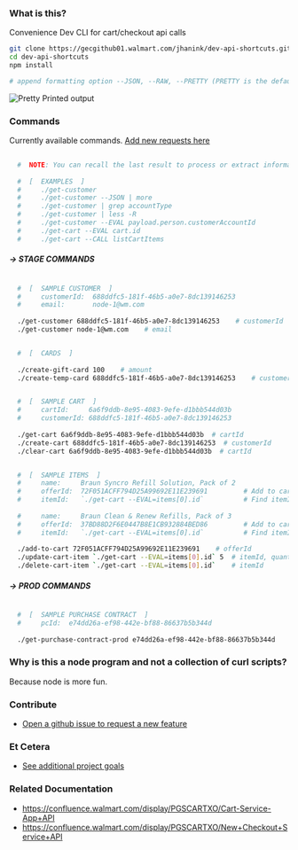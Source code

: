 ### What is this?

Convenience Dev CLI for cart/checkout api calls

```sh
git clone https://gecgithub01.walmart.com/jhanink/dev-api-shortcuts.git
cd dev-api-shortcuts
npm install
```
```sh
# append formatting option --JSON, --RAW, --PRETTY (PRETTY is the default)
```

![Pretty Printed output](https://gecgithub01.walmart.com/jhanink/dev-api-shortcuts/blob/master/assets/api-shortcuts-jh1.png?raw=true)


### Commands

Currently available commands. [Add new requests here](https://gecgithub01.walmart.com/jhanink/dev-api-shortcuts/issues)

```sh
  
  #  NOTE: You can recall the last result to process or extract information
   
  #  [  EXAMPLES  ]
  #     ./get-customer
  #     ./get-customer --JSON | more
  #     ./get-customer | grep accountType
  #     ./get-customer | less -R
  #     ./get-customer --EVAL payload.person.customerAccountId
  #     ./get-cart --EVAL cart.id
  #     ./get-cart --CALL listCartItems
  ```

##### → STAGE COMMANDS

```sh

  #  [  SAMPLE CUSTOMER  ]
  #     customerId:  688ddfc5-181f-46b5-a0e7-8dc139146253
  #     email:       node-1@wm.com
  
  ./get-customer 688ddfc5-181f-46b5-a0e7-8dc139146253    # customerId
  ./get-customer node-1@wm.com    # email
```

```sh

  #  [  CARDS  ]
  
  ./create-gift-card 100    # amount
  ./create-temp-card 688ddfc5-181f-46b5-a0e7-8dc139146253    # customerId
```

```sh

  #  [  SAMPLE CART  ]
  #     cartId:     6a6f9ddb-8e95-4083-9efe-d1bbb544d03b
  #     customerId: 688ddfc5-181f-46b5-a0e7-8dc139146253
  
  ./get-cart 6a6f9ddb-8e95-4083-9efe-d1bbb544d03b  # cartId
  ./create-cart 688ddfc5-181f-46b5-a0e7-8dc139146253  # customerId
  ./clear-cart 6a6f9ddb-8e95-4083-9efe-d1bbb544d03b  # cartId
```

```sh

  #  [  SAMPLE ITEMS  ]
  #     name:     Braun Syncro Refill Solution, Pack of 2
  #     offerId:  72F051ACFF794D25A99692E11E239691         # Add to cart
  #     itemId:   `./get-cart --EVAL=items[0].id`          # Find itemId after adding to cart
  
  #     name:     Braun Clean & Renew Refills, Pack of 3
  #     offerId:  37BD88D2F6E0447B8E1CB932884BED86         # Add to cart
  #     itemId:   `./get-cart --EVAL=items[0].id`          # Find itemId after adding to cart
  
  ./add-to-cart 72F051ACFF794D25A99692E11E239691    # offerId
  ./update-cart-item `./get-cart --EVAL=items[0].id` 5  # itemId, quantity
  ./delete-cart-item `./get-cart --EVAL=items[0].id`    # itemId

```

##### → PROD COMMANDS

```sh

  #  [  SAMPLE PURCHASE CONTRACT  ]
  #     pcId:  e74dd26a-ef98-442e-bf88-86637b5b344d
   
  ./get-purchase-contract-prod e74dd26a-ef98-442e-bf88-86637b5b344d    # purchase contract Id
```



### Why is this a node program and not a collection of curl scripts?

Because node is more fun.



### Contribute

* [Open a github issue to request a new feature](https://gecgithub01.walmart.com/jhanink/dev-api-shortcuts/issues)



### Et Cetera

* [See additional project goals](project-goals.md)


### Related Documentation

* https://confluence.walmart.com/display/PGSCARTXO/Cart-Service-App+API
* https://confluence.walmart.com/display/PGSCARTXO/New+Checkout+Service+API

